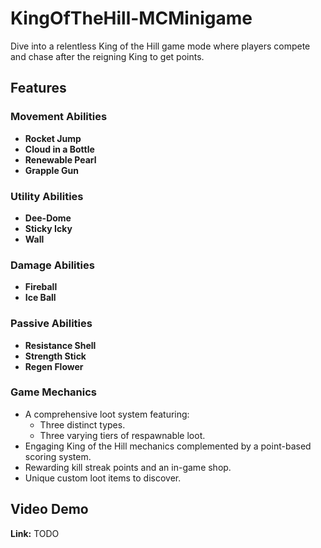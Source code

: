 # KingOfTheHill-MCMinigame

Dive into a relentless King of the Hill game mode where players compete and chase after the reigning King to get points.

## Features

### Movement Abilities
- **Rocket Jump**
- **Cloud in a Bottle**
- **Renewable Pearl**
- **Grapple Gun**

### Utility Abilities
- **Dee-Dome**
- **Sticky Icky**
- **Wall**

### Damage Abilities
- **Fireball**
- **Ice Ball**

### Passive Abilities
- **Resistance Shell**
- **Strength Stick**
- **Regen Flower**

### Game Mechanics
- A comprehensive loot system featuring:
  - Three distinct types.
  - Three varying tiers of respawnable loot.
- Engaging King of the Hill mechanics complemented by a point-based scoring system.
- Rewarding kill streak points and an in-game shop.
- Unique custom loot items to discover.

## Video Demo
**Link:** TODO
